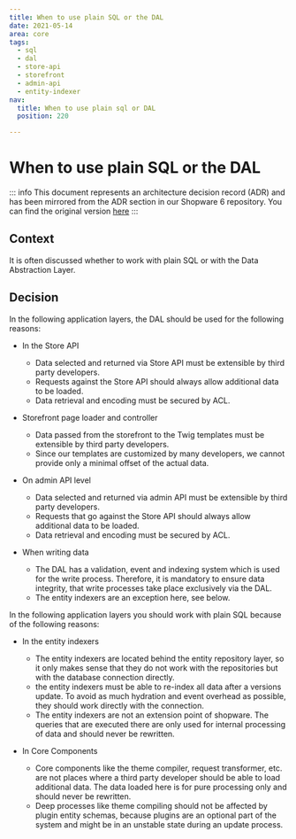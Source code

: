 ```yaml
---
title: When to use plain SQL or the DAL
date: 2021-05-14
area: core
tags:
  - sql
  - dal
  - store-api
  - storefront
  - admin-api
  - entity-indexer
nav:
  title: When to use plain sql or DAL
  position: 220

---
```


# When to use plain SQL or the DAL

::: info
This document represents an architecture decision record (ADR) and has been mirrored from the ADR section in our Shopware 6 repository.
You can find the original version [here](https://github.com/shopware/shopware/blob/trunk/adr/2021-05-14-when-to-use-plain-sql-or-dal.md)
:::

## Context

It is often discussed whether to work with plain SQL or with the Data Abstraction Layer.

## Decision

In the following application layers, the DAL should be used for the following reasons:

* In the Store API
    * Data selected and returned via Store API must be extensible by third party developers.
    * Requests against the Store API should always allow additional data to be loaded.
    * Data retrieval and encoding must be secured by ACL.

* Storefront page loader and controller
    * Data passed from the storefront to the Twig templates must be extensible by third party developers.
    * Since our templates are customized by many developers, we cannot provide only a minimal offset of the actual data.

* On admin API level
    * Data selected and returned via admin API must be extensible by third party developers.
    * Requests that go against the Store API should always allow additional data to be loaded.
    * Data retrieval and encoding must be secured by ACL.

* When writing data
    * The DAL has a validation, event and indexing system which is used for the write process. Therefore, it is mandatory to ensure data integrity, that write processes take place exclusively via the DAL.
    * The entity indexers are an exception here, see below.

In the following application layers you should work with plain SQL because of the following reasons:

* In the entity indexers
    * The entity indexers are located behind the entity repository layer, so it only makes sense that they do not work with the repositories but with the database connection directly.
    * the entity indexers must be able to re-index all data after a versions update. To avoid as much hydration and event overhead as possible, they should work directly with the connection.
    * The entity indexers are not an extension point of shopware. The queries that are executed there are only used for internal processing of data and should never be rewritten.

* In Core Components
    * Core components like the theme compiler, request transformer, etc. are not places where a third party developer should be able to load additional data. The data loaded here is for pure processing only and should never be rewritten.
    * Deep processes like theme compiling should not be affected by plugin entity schemas, because plugins are an optional part of the system and might be in an unstable state during an update process.
